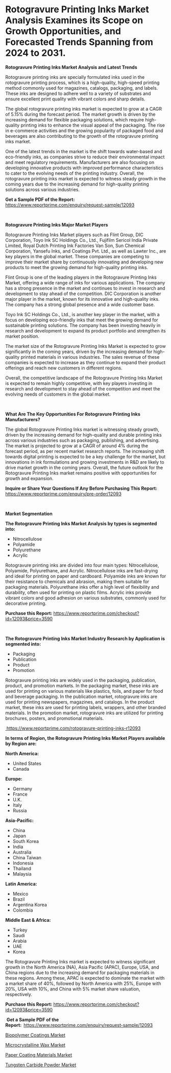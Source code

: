 <p><h1>Rotogravure Printing Inks Market Analysis Examines its Scope on Growth Opportunities, and Forecasted Trends Spanning from 2024 to 2031.</h1></p><p><strong>Rotogravure Printing Inks Market Analysis and Latest Trends</strong></p>
<p><p>Rotogravure printing inks are specially formulated inks used in the rotogravure printing process, which is a high-quality, high-speed printing method commonly used for magazines, catalogs, packaging, and labels. These inks are designed to adhere well to a variety of substrates and ensure excellent print quality with vibrant colors and sharp details.</p><p>The global rotogravure printing inks market is expected to grow at a CAGR of 5.15% during the forecast period. The market growth is driven by the increasing demand for flexible packaging solutions, which require high-quality printing inks to enhance the visual appeal of the packaging. The rise in e-commerce activities and the growing popularity of packaged food and beverages are also contributing to the growth of the rotogravure printing inks market.</p><p>One of the latest trends in the market is the shift towards water-based and eco-friendly inks, as companies strive to reduce their environmental impact and meet regulatory requirements. Manufacturers are also focusing on developing innovative products with improved performance characteristics to cater to the evolving needs of the printing industry. Overall, the rotogravure printing inks market is expected to witness steady growth in the coming years due to the increasing demand for high-quality printing solutions across various industries.</p></p>
<p><strong>Get a Sample PDF of the Report:&nbsp;</strong> <a href="https://www.reportprime.com/enquiry/request-sample/12093">https://www.reportprime.com/enquiry/request-sample/12093</a></p>
<p>&nbsp;</p>
<p><strong>Rotogravure Printing Inks Major Market Players</strong></p>
<p><p>Rotogravure Printing Inks Market players such as Flint Group, DIC Corporation, Toyo Ink SC Holdings Co., Ltd., Fujifilm Sericol India Private Limited, Royal Dutch Printing Ink Factories Van Son, Sun Chemical Corporation, Yansefu Inks, and Coatings Pvt. Ltd., as well as Lawter Inc., are key players in the global market. These companies are competing to improve their market share by continuously innovating and developing new products to meet the growing demand for high-quality printing inks.</p><p>Flint Group is one of the leading players in the Rotogravure Printing Inks Market, offering a wide range of inks for various applications. The company has a strong presence in the market and continues to invest in research and development to stay ahead of the competition. DIC Corporation is another major player in the market, known for its innovative and high-quality inks. The company has a strong global presence and a wide customer base.</p><p>Toyo Ink SC Holdings Co., Ltd., is another key player in the market, with a focus on developing eco-friendly inks that meet the growing demand for sustainable printing solutions. The company has been investing heavily in research and development to expand its product portfolio and strengthen its market position.</p><p>The market size of the Rotogravure Printing Inks Market is expected to grow significantly in the coming years, driven by the increasing demand for high-quality printed materials in various industries. The sales revenue of these companies is expected to increase as they continue to expand their product offerings and reach new customers in different regions.</p><p>Overall, the competitive landscape of the Rotogravure Printing Inks Market is expected to remain highly competitive, with key players investing in research and development to stay ahead of the competition and meet the evolving needs of customers in the global market.</p></p>
<p>&nbsp;</p>
<p><strong>What Are The Key Opportunities For Rotogravure Printing Inks Manufacturers?</strong></p>
<p><p>The global Rotogravure Printing Inks market is witnessing steady growth, driven by the increasing demand for high-quality and durable printing inks across various industries such as packaging, publishing, and advertising. The market is projected to grow at a CAGR of around 4% during the forecast period, as per recent market research reports. The increasing shift towards digital printing is expected to be a key challenge for the market, but innovations in ink formulations and growing investments in R&D are likely to drive market growth in the coming years. Overall, the future outlook for the Rotogravure Printing Inks market remains positive with opportunities for growth and expansion.</p></p>
<p><strong>Inquire or Share Your Questions If Any Before Purchasing This Report:</strong> <a href="https://www.reportprime.com/enquiry/pre-order/12093">https://www.reportprime.com/enquiry/pre-order/12093</a></p>
<p>&nbsp;</p>
<p><strong>Market Segmentation</strong></p>
<p><strong>The Rotogravure Printing Inks Market Analysis by types is segmented into:</strong></p>
<p><ul><li>Nitrocellulose</li><li>Polyamide</li><li>Polyurethane</li><li>Acrylic</li></ul></p>
<p><p>Rotogravure printing inks are divided into four main types: Nitrocellulose, Polyamide, Polyurethane, and Acrylic. Nitrocellulose inks are fast-drying and ideal for printing on paper and cardboard. Polyamide inks are known for their resistance to chemicals and abrasion, making them suitable for packaging materials. Polyurethane inks offer a high level of flexibility and durability, often used for printing on plastic films. Acrylic inks provide vibrant colors and good adhesion on various substrates, commonly used for decorative printing.</p></p>
<p><strong>Purchase this Report:&nbsp;</strong><a href="https://www.reportprime.com/checkout?id=12093&price=3590">https://www.reportprime.com/checkout?id=12093&price=3590</a></p>
<p>&nbsp;</p>
<p><strong>The Rotogravure Printing Inks Market Industry Research by Application is segmented into:</strong></p>
<p><ul><li>Packaging</li><li>Publication</li><li>Product</li><li>Promotion</li></ul></p>
<p><p>Rotogravure printing inks are widely used in the packaging, publication, product, and promotion markets. In the packaging market, these inks are used for printing on various materials like plastics, foils, and paper for food and beverage packaging. In the publication market, rotogravure inks are used for printing newspapers, magazines, and catalogs. In the product market, these inks are used for printing labels, wrappers, and other branded materials. In the promotion market, rotogravure inks are utilized for printing brochures, posters, and promotional materials.</p></p>
<p><a href="https://www.reportprime.com/rotogravure-printing-inks-r12093">&nbsp;https://www.reportprime.com/rotogravure-printing-inks-r12093</a></p>
<p><strong>In terms of Region, the Rotogravure Printing Inks Market Players available by Region are:</strong></p>
<p>
    <p> <strong> North America: </strong>
        <ul>
            <li>United States</li>
            <li>Canada</li>
        </ul>
        </p> 
    <p> <strong> Europe: </strong>
        <ul>
            <li>Germany</li>
            <li>France</li>
            <li>U.K.</li>
            <li>Italy</li>
            <li>Russia</li>
        </ul>
        </p> 
    <p> <strong> Asia-Pacific: </strong>
        <ul>
            <li>China</li>
            <li>Japan</li>
            <li>South Korea</li>
            <li>India</li>
            <li>Australia</li>
            <li>China Taiwan</li>
            <li>Indonesia</li>
            <li>Thailand</li>
            <li>Malaysia</li>
        </ul>
        </p> 
    <p> <strong> Latin America: </strong>
        <ul>
            <li>Mexico</li>
            <li>Brazil</li>
            <li>Argentina Korea</li>
            <li>Colombia</li>
        </ul>
        </p> 
    <p> <strong> Middle East & Africa: </strong>
        <ul>
            <li>Turkey</li>
            <li>Saudi</li>
            <li>Arabia</li>
            <li>UAE</li>
            <li>Korea</li>
        </ul>
    </p>
    </p>
<p><p>The Rotogravure Printing Inks market is expected to witness significant growth in the North America (NA), Asia Pacific (APAC), Europe, USA, and China regions due to the increasing demand for packaging materials in these regions. Among these, APAC is expected to dominate the market with a market share of 40%, followed by North America with 25%, Europe with 20%, USA with 10%, and China with 5% market share valuation, respectively.</p></p>
<p><strong>Purchase this Report: </strong><a href="https://www.reportprime.com/checkout?id=12093&price=3590">https://www.reportprime.com/checkout?id=12093&price=3590</a></p>
<p>&nbsp;<strong>Get a Sample PDF of the Report:&nbsp;&nbsp;</strong><a href="https://www.reportprime.com/enquiry/request-sample/12093">https://www.reportprime.com/enquiry/request-sample/12093</a></p>
<p><strong></strong></p>
<p><p><a href="https://github.com/graysonwolfe1913/Market-Research-Report-List-1/blob/main/biopolymer-coatings-market.md">Biopolymer Coatings Market</a></p><p><a href="https://github.com/widyafarer/Market-Research-Report-List-1/blob/main/microcrystalline-wax-market.md">Microcrystalline Wax Market</a></p><p><a href="https://github.com/seamusocallaghan/Market-Research-Report-List-1/blob/main/paper-coating-materials-market.md">Paper Coating Materials Market</a></p><p><a href="https://github.com/sydneyHaley871/Market-Research-Report-List-1/blob/main/tungsten-carbide-powder-market.md">Tungsten Carbide Powder Market</a></p></p>